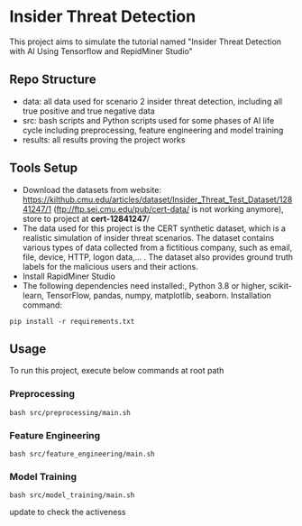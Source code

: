 # Insider Threat Detection

This project aims to simulate the tutorial named "Insider Threat Detection with AI Using Tensorflow and RepidMiner Studio"

## Repo Structure

- data: all data used for scenario 2 insider threat detection, including all true positive and true negative data
- src: bash scripts and Python scripts used for some phases of AI life cycle including preprocessing, feature engineering and model training
- results: all results proving the project works

## Tools Setup

- Download the datasets from website: https://kilthub.cmu.edu/articles/dataset/Insider_Threat_Test_Dataset/12841247/1
(ftp://ftp.sei.cmu.edu/pub/cert-data/ is not working anymore), store to project at **cert-12841247**/
- The data used for this project is the CERT synthetic dataset, which is a realistic simulation of insider threat scenarios. The dataset contains various types of data collected from a fictitious company, such as email, file, device, HTTP, logon data,... . The dataset also provides ground truth labels for the malicious users and their actions.
- Install RapidMiner Studio
- The following dependencies need installed:, Python 3.8 or higher, scikit-learn, TensorFlow, pandas, numpy, matplotlib, seaborn.
Installation command:

`pip install -r requirements.txt`

## Usage

To run this project, execute below commands at root path

### Preprocessing
`bash src/preprocessing/main.sh`

### Feature Engineering
`bash src/feature_engineering/main.sh`

### Model Training
`bash src/model_training/main.sh`

update to check the activeness